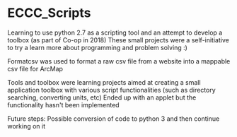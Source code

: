 # ECCC_Scripts
Learning to use python 2.7 as a scripting tool and an attempt to develop a toolbox (as part of Co-op in 2018)
These small projects were a self-initiative to try a learn more about programming and problem solving :)

Formatcsv was used to format a raw csv file from a website into a mappable csv file for ArcMap

Tools and toolbox were learning projects aimed at creating a small application toolbox with various script functionalities (such as directory searching, converting units, etc)
Ended up with an applet but the functionality hasn't been implemented

Future steps: Possible conversion of code to python 3 and then continue working on it
